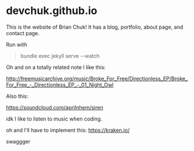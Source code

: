 devchuk.github.io
=================

This is the website of Brian Chuk! It has a blog, portfolio, about page, and contact page.

Run with
> bundle exec jekyll serve --watch

Oh and on a totally related note I like this:

http://freemusicarchive.org/music/Broke_For_Free/Directionless_EP/Broke_For_Free_-_Directionless_EP_-_01_Night_Owl

Also this:

https://soundcloud.com/aprilnhem/siren

idk I like to listen to music when coding.

oh and I'll have to implement this: https://kraken.io/


swaggger